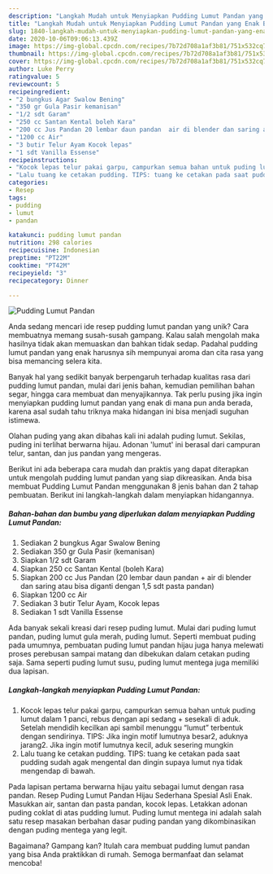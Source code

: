 ```yaml
---
description: "Langkah Mudah untuk Menyiapkan Pudding Lumut Pandan yang Enak Banget"
title: "Langkah Mudah untuk Menyiapkan Pudding Lumut Pandan yang Enak Banget"
slug: 1840-langkah-mudah-untuk-menyiapkan-pudding-lumut-pandan-yang-enak-banget
date: 2020-10-06T09:06:13.439Z
image: https://img-global.cpcdn.com/recipes/7b72d708a1af3b81/751x532cq70/pudding-lumut-pandan-foto-resep-utama.jpg
thumbnail: https://img-global.cpcdn.com/recipes/7b72d708a1af3b81/751x532cq70/pudding-lumut-pandan-foto-resep-utama.jpg
cover: https://img-global.cpcdn.com/recipes/7b72d708a1af3b81/751x532cq70/pudding-lumut-pandan-foto-resep-utama.jpg
author: Luke Perry
ratingvalue: 5
reviewcount: 5
recipeingredient:
- "2 bungkus Agar Swalow Bening"
- "350 gr Gula Pasir kemanisan"
- "1/2 sdt Garam"
- "250 cc Santan Kental boleh Kara"
- "200 cc Jus Pandan 20 lembar daun pandan  air di blender dan saring atau bisa diganti dengan 15 sdt pasta pandan"
- "1200 cc Air"
- "3 butir Telur Ayam Kocok lepas"
- "1 sdt Vanilla Essense"
recipeinstructions:
- "Kocok lepas telur pakai garpu, campurkan semua bahan untuk puding lumut dalam 1 panci, rebus dengan api sedang + sesekali di aduk. Setelah mendidih kecilkan api sambil menunggu “lumut” terbentuk dengan sendirinya. TIPS: Jika ingin motif lumutnya besar2, aduknya jarang2. Jika ingin motif lumutnya kecil, aduk sesering mungkin"
- "Lalu tuang ke cetakan pudding. TIPS: tuang ke cetakan pada saat pudding sudah agak mengental dan dingin supaya lumut nya tidak mengendap di bawah."
categories:
- Resep
tags:
- pudding
- lumut
- pandan

katakunci: pudding lumut pandan 
nutrition: 298 calories
recipecuisine: Indonesian
preptime: "PT22M"
cooktime: "PT42M"
recipeyield: "3"
recipecategory: Dinner

---
```



![Pudding Lumut Pandan](https://img-global.cpcdn.com/recipes/7b72d708a1af3b81/751x532cq70/pudding-lumut-pandan-foto-resep-utama.jpg)

Anda sedang mencari ide resep pudding lumut pandan yang unik? Cara membuatnya memang susah-susah gampang. Kalau salah mengolah maka hasilnya tidak akan memuaskan dan bahkan tidak sedap. Padahal pudding lumut pandan yang enak harusnya sih mempunyai aroma dan cita rasa yang bisa memancing selera kita.

Banyak hal yang sedikit banyak berpengaruh terhadap kualitas rasa dari pudding lumut pandan, mulai dari jenis bahan, kemudian pemilihan bahan segar, hingga cara membuat dan menyajikannya. Tak perlu pusing jika ingin menyiapkan pudding lumut pandan yang enak di mana pun anda berada, karena asal sudah tahu triknya maka hidangan ini bisa menjadi suguhan istimewa.

Olahan puding yang akan dibahas kali ini adalah puding lumut. Sekilas, puding ini terlihat berwarna hijau. Adonan &#39;lumut&#39; ini berasal dari campuran telur, santan, dan jus pandan yang mengeras.


Berikut ini ada beberapa cara mudah dan praktis yang dapat diterapkan untuk mengolah pudding lumut pandan yang siap dikreasikan. Anda bisa membuat Pudding Lumut Pandan menggunakan 8 jenis bahan dan 2 tahap pembuatan. Berikut ini langkah-langkah dalam menyiapkan hidangannya.

<!--inarticleads1-->

##### Bahan-bahan dan bumbu yang diperlukan dalam menyiapkan Pudding Lumut Pandan:

1. Sediakan 2 bungkus Agar Swalow Bening
1. Sediakan 350 gr Gula Pasir (kemanisan)
1. Siapkan 1/2 sdt Garam
1. Siapkan 250 cc Santan Kental (boleh Kara)
1. Siapkan 200 cc Jus Pandan (20 lembar daun pandan + air di blender dan saring atau bisa diganti dengan 1,5 sdt pasta pandan)
1. Siapkan 1200 cc Air
1. Sediakan 3 butir Telur Ayam, Kocok lepas
1. Sediakan 1 sdt Vanilla Essense


Ada banyak sekali kreasi dari resep puding lumut. Mulai dari puding lumut pandan, puding lumut gula merah, puding lumut. Seperti membuat puding pada umumnya, pembuatan puding lumut pandan hijau juga hanya melewati proses perebusan sampai matang dan dibekukan dalam cetakan puding saja. Sama seperti puding lumut susu, puding lumut mentega juga memiliki dua lapisan. 

<!--inarticleads2-->

##### Langkah-langkah menyiapkan Pudding Lumut Pandan:

1. Kocok lepas telur pakai garpu, campurkan semua bahan untuk puding lumut dalam 1 panci, rebus dengan api sedang + sesekali di aduk. Setelah mendidih kecilkan api sambil menunggu “lumut” terbentuk dengan sendirinya. TIPS: Jika ingin motif lumutnya besar2, aduknya jarang2. Jika ingin motif lumutnya kecil, aduk sesering mungkin
1. Lalu tuang ke cetakan pudding. TIPS: tuang ke cetakan pada saat pudding sudah agak mengental dan dingin supaya lumut nya tidak mengendap di bawah.


Pada lapisan pertama berwarna hijau yaitu sebagai lumut dengan rasa pandan. Resep Puding Lumut Pandan Hijau Sederhana Spesial Asli Enak. Masukkan air, santan dan pasta pandan, kocok lepas. Letakkan adonan puding coklat di atas pudding lumut. Puding lumut mentega ini adalah salah satu resep masakan berbahan dasar puding pandan yang dikombinasikan dengan puding mentega yang legit. 

Bagaimana? Gampang kan? Itulah cara membuat pudding lumut pandan yang bisa Anda praktikkan di rumah. Semoga bermanfaat dan selamat mencoba!
